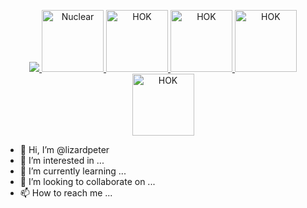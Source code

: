 <p align="center">
  <a href="https://discord.gg/cM488Ws">
    <img src="https://github.com/lizardpeter/house-of-kublai/blob/master/images/HK%20BANNER.png" object-fit="cover">
    <img height="99vw" width="auto" src="https://raw.githubusercontent.com/lizardpeter/house-of-kublai/master/Web/nuclear.png" alt="Nuclear">
    <img height="99vw" width="auto" src="https://raw.githubusercontent.com/lizardpeter/house-of-kublai/master/images/1024.png" alt="HOK">
    <img height="99vw" width="auto" src="https://raw.githubusercontent.com/lizardpeter/house-of-kublai/master/Web/al3.png" alt="HOK">
    <img height="99vw" width="auto" src="https://raw.githubusercontent.com/lizardpeter/house-of-kublai/master/Web/Among%202.png" alt="HOK">
    <img height="99vw" width="auto" src="https://emoji.gg/assets/emoji/2677-200-iq.gif" alt="HOK">
  </a>
</p>

- 👋 Hi, I’m @lizardpeter
- 👀 I’m interested in ...
- 🌱 I’m currently learning ...
- 💞️ I’m looking to collaborate on ...
- 📫 How to reach me ...

<!---
lizardpeter/lizardpeter is a ✨ special ✨ repository because its `README.md` (this file) appears on your GitHub profile.
You can click the Preview link to take a look at your changes.
--->
